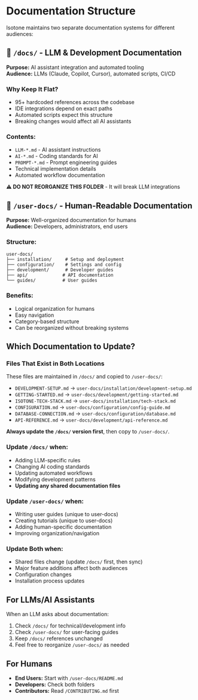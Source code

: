 # Documentation Structure

Isotone maintains two separate documentation systems for different audiences:

## 📁 `/docs/` - LLM & Development Documentation

**Purpose:** AI assistant integration and automated tooling  
**Audience:** LLMs (Claude, Copilot, Cursor), automated scripts, CI/CD

### Why Keep It Flat?
- 95+ hardcoded references across the codebase
- IDE integrations depend on exact paths
- Automated scripts expect this structure
- Breaking changes would affect all AI assistants

### Contents:
- `LLM-*.md` - AI assistant instructions
- `AI-*.md` - Coding standards for AI
- `PROMPT-*.md` - Prompt engineering guides
- Technical implementation details
- Automated workflow documentation

**⚠️ DO NOT REORGANIZE THIS FOLDER** - It will break LLM integrations

## 📁 `/user-docs/` - Human-Readable Documentation

**Purpose:** Well-organized documentation for humans  
**Audience:** Developers, administrators, end users

### Structure:
```
user-docs/
├── installation/     # Setup and deployment
├── configuration/    # Settings and config
├── development/      # Developer guides
├── api/             # API documentation
└── guides/          # User guides
```

### Benefits:
- Logical organization for humans
- Easy navigation
- Category-based structure
- Can be reorganized without breaking systems

## Which Documentation to Update?

### Files That Exist in Both Locations

These files are maintained in `/docs/` and copied to `/user-docs/`:
- `DEVELOPMENT-SETUP.md` → `user-docs/installation/development-setup.md`
- `GETTING-STARTED.md` → `user-docs/development/getting-started.md`
- `ISOTONE-TECH-STACK.md` → `user-docs/installation/tech-stack.md`
- `CONFIGURATION.md` → `user-docs/configuration/config-guide.md`
- `DATABASE-CONNECTION.md` → `user-docs/configuration/database.md`
- `API-REFERENCE.md` → `user-docs/development/api-reference.md`

**Always update the `/docs/` version first**, then copy to `/user-docs/`.

### Update `/docs/` when:
- Adding LLM-specific rules
- Changing AI coding standards
- Updating automated workflows
- Modifying development patterns
- **Updating any shared documentation files**

### Update `/user-docs/` when:
- Writing user guides (unique to user-docs)
- Creating tutorials (unique to user-docs)
- Adding human-specific documentation
- Improving organization/navigation

### Update Both when:
- Shared files change (update `/docs/` first, then sync)
- Major feature additions affect both audiences
- Configuration changes
- Installation process updates

## For LLMs/AI Assistants

When an LLM asks about documentation:
1. Check `/docs/` for technical/development info
2. Check `/user-docs/` for user-facing guides
3. Keep `/docs/` references unchanged
4. Feel free to reorganize `/user-docs/` as needed

## For Humans

- **End Users:** Start with `/user-docs/README.md`
- **Developers:** Check both folders
- **Contributors:** Read `/CONTRIBUTING.md` first